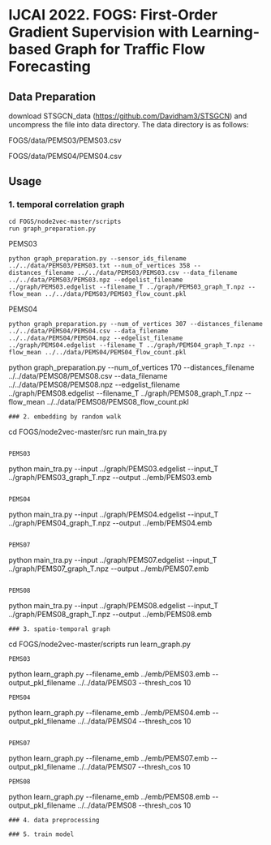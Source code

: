 # IJCAI 2022. FOGS: First-Order Gradient Supervision with Learning-based Graph for Traffic Flow Forecasting

## Data Preparation
download STSGCN_data (https://github.com/Davidham3/STSGCN) and uncompress the file into data directory. The data directory is as follows:

FOGS/data/PEMS03/PEMS03.csv

FOGS/data/PEMS04/PEMS04.csv

## Usage
### 1. temporal correlation graph
```
cd FOGS/node2vec-master/scripts
run graph_preparation.py
```

PEMS03
```
python graph_preparation.py --sensor_ids_filename ../../data/PEMS03/PEMS03.txt --num_of_vertices 358 --distances_filename ../../data/PEMS03/PEMS03.csv --data_filename ../../data/PEMS03/PEMS03.npz --edgelist_filename ../graph/PEMS03.edgelist --filename_T ../graph/PEMS03_graph_T.npz --flow_mean ../../data/PEMS03/PEMS03_flow_count.pkl
```

PEMS04
```
python graph_preparation.py --num_of_vertices 307 --distances_filename ../../data/PEMS04/PEMS04.csv --data_filename ../../data/PEMS04/PEMS04.npz --edgelist_filename ../graph/PEMS04.edgelist --filename_T ../graph/PEMS04_graph_T.npz --flow_mean ../../data/PEMS04/PEMS04_flow_count.pkl
```
<!--
PEMS07
```
python graph_preparation.py --num_of_vertices 883 --distances_filename ../../data/PEMS07/PEMS07.csv --data_filename ../../data/PEMS07/PEMS07.npz --edgelist_filename ../graph/PEMS07.edgelist --filename_T ../graph/PEMS07_graph_T.npz --flow_mean ../../data/PEMS07/PEMS07_flow_count.pkl
```

PEMS08
```
-->
python graph_preparation.py --num_of_vertices 170 --distances_filename ../../data/PEMS08/PEMS08.csv --data_filename ../../data/PEMS08/PEMS08.npz --edgelist_filename ../graph/PEMS08.edgelist --filename_T ../graph/PEMS08_graph_T.npz --flow_mean ../../data/PEMS08/PEMS08_flow_count.pkl
```
### 2. embedding by random walk 
```
cd FOGS/node2vec-master/src
run main_tra.py
```

PEMS03 
```
python main_tra.py --input ../graph/PEMS03.edgelist --input_T ../graph/PEMS03_graph_T.npz --output ../emb/PEMS03.emb 
```

PEMS04 
```
python main_tra.py --input ../graph/PEMS04.edgelist --input_T ../graph/PEMS04_graph_T.npz --output ../emb/PEMS04.emb 
```

PEMS07 
```
python main_tra.py --input ../graph/PEMS07.edgelist --input_T ../graph/PEMS07_graph_T.npz --output ../emb/PEMS07.emb 
```

PEMS08 
```
python main_tra.py --input ../graph/PEMS08.edgelist --input_T ../graph/PEMS08_graph_T.npz --output ../emb/PEMS08.emb 
```
### 3. spatio-temporal graph
```
cd FOGS/node2vec-master/scripts
run learn_graph.py
```
PEMS03 
```
python learn_graph.py --filename_emb ../emb/PEMS03.emb --output_pkl_filename ../../data/PEMS03 --thresh_cos 10 
```
PEMS04 
```
python learn_graph.py --filename_emb ../emb/PEMS04.emb --output_pkl_filename ../../data/PEMS04 --thresh_cos 10 
```

PEMS07 
```
python learn_graph.py --filename_emb ../emb/PEMS07.emb --output_pkl_filename ../../data/PEMS07 --thresh_cos 10 
```
PEMS08 
```
python learn_graph.py --filename_emb ../emb/PEMS08.emb --output_pkl_filename ../../data/PEMS08 --thresh_cos 10 
```
### 4. data preprocessing

### 5. train model
